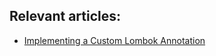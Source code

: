 ## Relevant articles:

- [Implementing a Custom Lombok Annotation](https://www.surya.com/lombok-custom-annotation)
